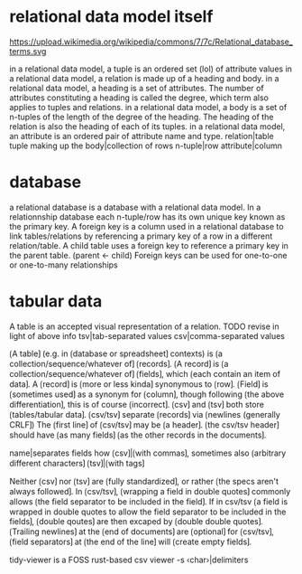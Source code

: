 # relational data model itself

https://upload.wikimedia.org/wikipedia/commons/7/7c/Relational_database_terms.svg

in a relational data model, a tuple is an ordered set (lol) of attribute values
in a relational data model, a relation is made up of a heading and body.
in a relational data model, a heading is a set of attributes.
The number of attributes constituting a heading is called the degree, which term also applies to tuples and relations. 
in a relational data model, a body is a set of n-tuples of the length of the degree of the heading.
The heading of the relation is also the heading of each of its tuples.
in a relational data model, an attribute is an ordered pair of attribute name and type.
relation|table
tuple making up the body|collection of rows
n-tuple|row
attribute|column

# database

a relational database is a database with a relational data model.
In a relationnship database each n-tuple/row has its own unique key known as the primary key.
A foreign key is a column used in a relational database to link tables/relations by referencing a primary key of a row in a different relation/table.
A child table uses a foreign key to reference a primary key in the parent table. (parent ← child)
Foreign keys can be used for one-to-one or one-to-many relationships

# tabular data

A table is an accepted visual representation of a relation.
TODO revise in light of above info
tsv|tab-separated values
csv|comma-separated values

⟮A table⟯ (e.g. in ⟮database or spreadsheet⟯ contexts) is ⟮a collection/sequence/whatever of⟯ ⟮records⟯. 
⟮A record⟯ is ⟮a collection/sequence/whatever of⟯ ⟮fields⟯, which ⟮each contain an item of data⟯. 
A ⟮record⟯ is ⟮more or less kinda⟯ synonymous to ⟮row⟯. 
⟮Field⟯ is ⟮sometimes used⟯ as a synonym for ⟮column⟯, though following ⟮the above differentiation⟯, this is of course ⟮incorrect⟯. 
⟮csv⟯ and ⟮tsv⟯ both store ⟮tables/tabular data⟯. 
⟮csv/tsv⟯ separate ⟮records⟯ via ⟮newlines (generally CRLF⟯) 
The ⟮first line⟯ of ⟮csv/tsv⟯ may be ⟮a header⟯. 
⟮the csv/tsv header⟯ should have ⟮as many fields⟯ ⟮as the other records in the documents⟯. 

name|separates fields how
⟮csv⟯|⟮with commas⟯, sometimes also ⟮arbitrary different characters⟯
⟮tsv⟯|⟮with tags⟯

Neither ⟮csv⟯ nor ⟮tsv⟯ are ⟮fully standardized⟯, or rather ⟮the specs aren't always followed⟯. 
In ⟮csv/tsv⟯, ⟮wrapping a field in double quotes⟯ commonly allows ⟮the field separator to be included in the field⟯. 
If in csv/tsv ⟮a field is wrapped in double quotes to allow the field separator to be included in the fields⟯, ⟮double qoutes⟯ are then excaped by ⟮double double quotes⟯. 
⟮Trailing newlines⟯ at the ⟮end of documents⟯ are ⟮optional⟯ for ⟮csv/tsv⟯, ⟮field separators⟯ at ⟮the end of the line⟯ will ⟮create empty fields⟯. 

tidy-viewer is a FOSS rust-based csv viewer 
-s ‹char›|delimiters